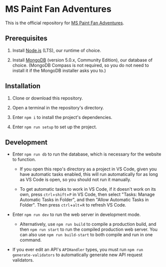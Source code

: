# MS Paint Fan Adventures

This is the official repository for [MS Paint Fan Adventures](https://mspfa.com/).

## Prerequisites

1. Install [Node.js](https://nodejs.org/en/download/) (LTS), our runtime of choice.

2. Install [MongoDB](https://docs.mongodb.com/manual/installation) (version 5.0.x, Community Edition), our database of choice. (MongoDB Compass is not required, so you do not need to install it if the MongoDB installer asks you to.)

## Installation

1. Clone or download this repository.

2. Open a terminal in the repository's directory.

3. Enter `npm i` to install the project's dependencies.

4. Enter `npm run setup` to set up the project.

## Development

* Enter `npm run db` to run the database, which is necessary for the website to function.

	* If you open this repo's directory as a project in VS Code, given you have automatic tasks enabled, this will run automatically for as long as VS Code is open, so you should not run it manually.

	* To get automatic tasks to work in VS Code, if it doesn't work on its own, press `ctrl`+`shift`+`P` in VS Code, then select "Tasks: Manage Automatic Tasks in Folder", and then "Allow Automatic Tasks in Folder". Then press `ctrl`+`alt`+`R` to refresh VS Code.

* Enter `npm run dev` to run the web server in development mode.

	* Alternatively, use `npm run build` to compile a production build, and then `npm run start` to run the compiled production web server. You can also use `npm run build-start` to both compile and run in one command.

* If you ever edit an API's `APIHandler` types, you must run `npm run generate-validators` to automatically generate new API request validators.